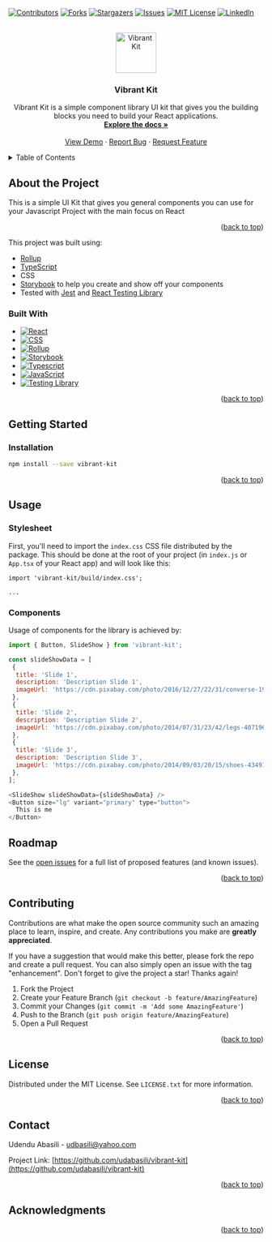 <a name="readme-top"></a>
[![Contributors][contributors-shield]][contributors-url]
[![Forks][forks-shield]][forks-url]
[![Stargazers][stars-shield]][stars-url]
[![Issues][issues-shield]][issues-url]
[![MIT License][license-shield]][license-url]
[![LinkedIn][linkedin-shield]][linkedin-url]

<br />
<div align="center">
  <a href="https://github.com/udabasili/vibrant-kit">
    <img src="https://user-images.githubusercontent.com/33573587/211262969-aa5c069f-2325-4b07-a6a4-a9aafc9f41de.png" alt="Vibrant Kit" width="80" height="80">
  </a>

<h3 align="center">Vibrant Kit</h3>

  <p align="center">
    Vibrant Kit is a simple component library UI kit that gives you the building blocks you need to build your React applications.
    <br />
    <a href="https://github.com/udabasili/vibrant-kit"><strong>Explore the docs »</strong></a>
    <br />
    <br />
    <a href="https://github.com/udabasili/vibrant-kit">View Demo</a>
    ·
    <a href="https://github.com/udabasili/vibrant-kit/issues">Report Bug</a>
    ·
    <a href="https://github.com/udabasili/vibrant-kit/issues">Request Feature</a>
  </p>
</div>

<!-- TABLE OF CONTENTS -->
<details>
  <summary>Table of Contents</summary>
  <ol>
    <li>
      <a href="#about-the-project">About The Project</a>
      <ul>
        <li><a href="#built-with">Built With</a></li>
      </ul>
    </li>
    <li>
      <a href="#getting-started">Getting Started</a>
      <ul>
        <li><a href="#prerequisites">Prerequisites</a></li>
        <li><a href="#installation">Installation</a></li>
      </ul>
    </li>
    <li><a href="#usage">Usage</a></li>
    <li><a href="#roadmap">Roadmap</a></li>
    <li><a href="#contributing">Contributing</a></li>
    <li><a href="#license">License</a></li>
    <li><a href="#contact">Contact</a></li>
    <li><a href="#acknowledgments">Acknowledgments</a></li>
  </ol>
</details>

<!-- ABOUT THE PROJECT -->
## About the Project

This is a simple UI Kit that gives you general components you can use for your Javascript Project with the main focus on  React

<p align="right">(<a href="#readme-top">back to top</a>)</p>

This project was built using:

- [Rollup](https://rollupjs.org/)
- [TypeScript](https://www.typescriptlang.org/)
- CSS
- [Storybook](https://storybook.js.org/) to help you create and show off your components
- Tested with [Jest](https://jestjs.io/) and [React Testing Library](https://github.com/testing-library/react-testing-library)

### Built With

- [![React][React.js]][React-url]
- [![CSS][Css.dev]][Css-url]
- [![Rollup][Rollup.com]][Rollup-url]
- [![Storybook][Storybook.com]][Storybook-url]
- [![Typescript][Typescript.com]][Typescript-url]
- [![JavaScript][JavaScript.com]][JavaScript-url]
- [![Testing Library][TestingLibrary.com]][TestingLibrary-url]

<p align="right">(<a href="#readme-top">back to top</a>)</p>

<!-- GETTING STARTED -->
## Getting Started

### Installation

   ```sh
   npm install --save vibrant-kit
   ```

<p align="right">(<a href="#readme-top">back to top</a>)</p>

<!-- USAGE EXAMPLES -->
## Usage

### Stylesheet

First, you'll need to import the `index.css` CSS file distributed by the package. This should be done at the root of your project (in `index.js` or `App.tsx` of your React app) and will look like this:

```tsx
import 'vibrant-kit/build/index.css';

...
```

### Components

Usage of components for the library is achieved by:

```js
import { Button, SlideShow } from 'vibrant-kit';

const slideShowData = [
 {
  title: 'Slide 1',
  description: 'Description Slide 1',
  imageUrl: 'https://cdn.pixabay.com/photo/2016/12/27/22/31/converse-1935028_1280.jpg',
 },
 {
  title: 'Slide 2',
  description: 'Description Slide 2',
  imageUrl: 'https://cdn.pixabay.com/photo/2014/07/31/23/42/legs-407196_1280.jpg',
 },
 {
  title: 'Slide 3',
  description: 'Description Slide 3',
  imageUrl: 'https://cdn.pixabay.com/photo/2014/09/03/20/15/shoes-434918_1280.jpg',
 },
];

<SlideShow slideShowData={slideShowData} />
<Button size="lg" variant="primary" type="button">
  This is me
</Button>
```

<!-- ROADMAP -->
## Roadmap

See the [open issues](https://github.com/udabasili/vibrant-kit/issues) for a full list of proposed features (and known issues).

<p align="right">(<a href="#readme-top">back to top</a>)</p>

<!-- CONTRIBUTING -->
## Contributing

Contributions are what make the open source community such an amazing place to learn, inspire, and create. Any contributions you make are **greatly appreciated**.

If you have a suggestion that would make this better, please fork the repo and create a pull request. You can also simply open an issue with the tag "enhancement".
Don't forget to give the project a star! Thanks again!

1. Fork the Project
2. Create your Feature Branch (`git checkout -b feature/AmazingFeature`)
3. Commit your Changes (`git commit -m 'Add some AmazingFeature'`)
4. Push to the Branch (`git push origin feature/AmazingFeature`)
5. Open a Pull Request

<p align="right">(<a href="#readme-top">back to top</a>)</p>

<!-- LICENSE -->
## License

Distributed under the MIT License. See `LICENSE.txt` for more information.

<p align="right">(<a href="#readme-top">back to top</a>)</p>

<!-- CONTACT -->
## Contact

Udendu Abasili - udbasili@yahoo.com

Project Link: [https://github.com/udabasili/vibrant-kit](https://github.com/udabasili/vibrant-kit)

<p align="right">(<a href="#readme-top">back to top</a>)</p>

<!-- ACKNOWLEDGMENTS -->
## Acknowledgments

<p align="right">(<a href="#readme-top">back to top</a>)</p>

<!-- MARKDOWN LINKS & IMAGES -->
<!-- https://www.markdownguide.org/basic-syntax/#reference-style-links -->
[contributors-shield]: https://img.shields.io/github/contributors/udabasili/vibrant-kit.svg?style=for-the-badge
[contributors-url]: https://github.com/udabasili/vibrant-kit/graphs/contributors
[forks-shield]: https://img.shields.io/github/forks/udabasili/vibrant-kit.svg?style=for-the-badge
[forks-url]: https://github.com/udabasili/vibrant-kit/network/members
[stars-shield]: https://img.shields.io/github/stars/udabasili/vibrant-kit.svg?style=for-the-badge
[stars-url]: https://github.com/udabasili/vibrant-kit/stargazers
[issues-shield]: https://img.shields.io/github/issues/udabasili/vibrant-kit.svg?style=for-the-badge
[issues-url]: https://github.com/udabasili/vibrant-kit/issues
[license-shield]: https://img.shields.io/github/license/udabasili/vibrant-kit.svg?style=for-the-badge
[license-url]: https://github.com/udabasili/vibrant-kit/blob/master/LICENSE.txt
[linkedin-shield]: https://img.shields.io/badge/-LinkedIn-black.svg?style=for-the-badge&logo=linkedin&colorB=555
[linkedin-url]: https://linkedin.com/in/
[React.js]: https://img.shields.io/badge/React-20232A?style=for-the-badge&logo=react&logoColor=61DAFB
[React-url]: https://reactjs.org/
[Css.dev]: https://img.shields.io/badge/css3-%231572B6.svg?&style=for-the-badge&logo=css3&logoColor=white
[Css-url]: https://web.dev/learn/css/
[Storybook.com]: https://img.shields.io/badge/storybook-%23FF4785.svg?&style=for-the-badge&logo=storybook&logoColor=white
[Storybook-url]: https://storybook.js.org/
[Rollup.com]: https://img.shields.io/badge/rollup.js-%23EC4A3F.svg?&style=for-the-badge&logo=rollup.js&logoColor=white
[Rollup-url]: https://rollupjs.org/
[JavaScript.com]: https://img.shields.io/badge/javascript-%23F7DF1E.svg?&style=for-the-badge&logo=javascript&logoColor=black
[JavaScript-url]: https://developer.mozilla.org/en-US/docs/Web/JavaScript
[Typescript.com]: https://img.shields.io/badge/typescript-%233178C6.svg?&style=for-the-badge&logo=typescript&logoColor=white
[Typescript-url]: https://www.typescriptlang.org/
[TestingLibrary.com]: https://img.shields.io/badge/testing%20library-%23E33332.svg?&style=for-the-badge&logo=testing%20library&logoColor=white
[TestingLibrary-url]: https://testing-library.com/
